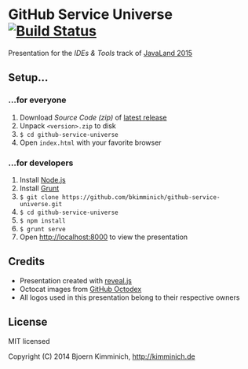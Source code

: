 # GitHub Service Universe [![Build Status](https://travis-ci.org/bkimminich/github-service-universe.png?branch=master)](https://travis-ci.org/bkimminich/github-service-universe)

Presentation for the _IDEs & Tools_ track of [JavaLand 2015](http://www.javaland.eu/)

## Setup...

### ...for everyone

1. Download _Source Code (zip)_ of [latest release](https://github.com/bkimminich/github-service-universe/releases/latest)
2. Unpack ```<version>.zip``` to disk
3. ```$ cd github-service-universe```
4. Open ```index.html``` with your favorite browser

### ...for developers

1. Install [Node.js](http://nodejs.org/)
2. Install [Grunt](http://gruntjs.com/getting-started#installing-the-cli)
3. ```$ git clone https://github.com/bkimminich/github-service-universe.git```
4. ```$ cd github-service-universe```
5. ```$ npm install```
6. ```$ grunt serve```
7. Open <http://localhost:8000> to view the presentation

## Credits

- Presentation created with [reveal.js](https://github.com/hakimel/reveal.js)
- Octocat images from [GitHub Octodex](https://octodex.github.com/)
- All logos used in this presentation belong to their respective owners

## License

MIT licensed

Copyright (C) 2014 Bjoern Kimminich, http://kimminich.de
